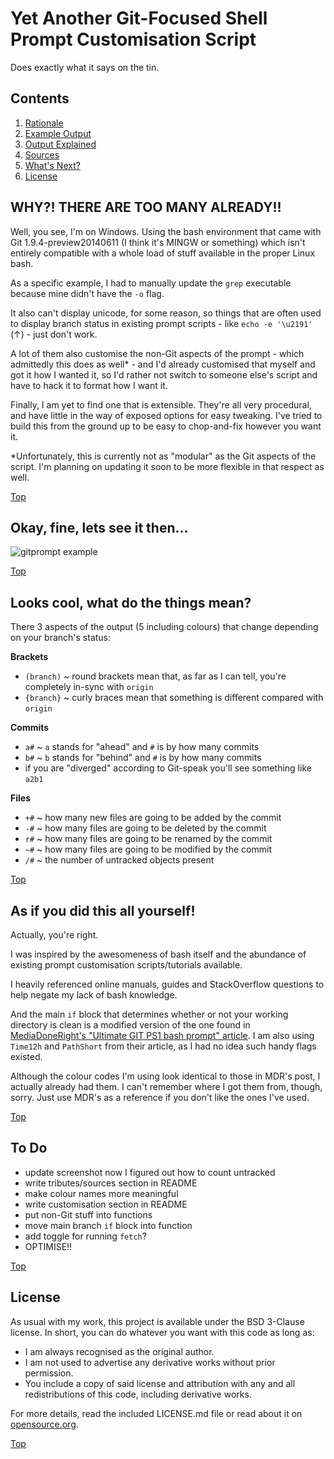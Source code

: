 Yet Another Git-Focused Shell Prompt Customisation Script
=========================================================

Does exactly what it says on the tin.

## Contents ##

1. [Rationale](#why-there-are-too-many-already)
2. [Example Output](#okay-fine-lets-see-it-then)
3. [Output Explained](#looks-cool-what-do-the-things-mean)
4. [Sources](#as-if-you-did-this-all-yourself)
5. [What's Next?](#to-do)
6. [License](#license)

## WHY?! THERE ARE TOO MANY ALREADY!! ##

Well, you see, I'm on Windows. Using the bash environment that came with Git 1.9.4-preview20140611 (I think it's MINGW or something) which isn't entirely compatible with a whole load of stuff available in the proper Linux bash.

As a specific example, I had to manually update the `grep` executable because mine didn't have the `-o` flag.

It also can't display unicode, for some reason, so things that are often used to display branch status in existing prompt scripts - like `echo -e '\u2191'` (&uarr;) - just don't work.

A lot of them also customise the non-Git aspects of the prompt - which admittedly this does as well* - and I'd already customised that myself and got it how I wanted it, so I'd rather not switch to someone else's script and have to hack it to format how I want it.

Finally, I am yet to find one that is extensible. They're all very procedural, and have little in the way of exposed options for easy tweaking. I've tried to build this from the ground up to be easy to chop-and-fix however you want it.

*Unfortunately, this is currently not as "modular" as the Git aspects of the script. I'm planning on updating it soon to be more flexible in that respect as well.

[Top](#yet-another-git-focused-shell-prompt-customisation-script)

## Okay, fine, lets see it then... ##

![gitprompt example](http://puu.sh/c41OY/f2bd7e4740.png)

[Top](#yet-another-git-focused-shell-prompt-customisation-script)

## Looks cool, what do the things mean? ##

There 3 aspects of the output (5 including colours) that change depending on your branch's status:

__Brackets__

* `(branch)` ~ round brackets mean that, as far as I can tell, you're completely in-sync with `origin`
* `{branch}` ~ curly braces mean that something is different compared with `origin`

__Commits__

* `a#` ~ `a` stands for "ahead" and `#` is by how many commits
* `b#` ~ `b` stands for "behind" and `#` is by how many commits
* if you are "diverged" according to Git-speak you'll see something like `a2b1`

__Files__

* `+#` ~ how many new files are going to be added by the commit
* `-#` ~ how many files are going to be deleted by the commit
* `r#` ~ how many files are going to be renamed by the commit
* `~#` ~ how many files are going to be modified by the commit
* `/#` ~ the number of untracked objects present

[Top](#yet-another-git-focused-shell-prompt-customisation-script)

## As if you did this all yourself! ##

Actually, you're right.

I was inspired by the awesomeness of bash itself and the abundance of existing prompt customisation scripts/tutorials available.

I heavily referenced online manuals, guides and StackOverflow questions to help negate my lack of bash knowledge.

And the main `if` block that determines whether or not your working directory is clean is a modified version of the one found in [MediaDoneRight's "Ultimate GIT PS1 bash prompt" article](http://mediadoneright.com/content/ultimate-git-ps1-bash-prompt). I am also using `Time12h` and `PathShort` from their article, as I had no idea such handy flags existed.

Although the colour codes I'm using look identical to those in MDR's post, I actually already had them. I can't remember where I got them from, though, sorry. Just use MDR's as a reference if you don't like the ones I've used.

[Top](#yet-another-git-focused-shell-prompt-customisation-script)

## To Do ##

* update screenshot now I figured out how to count untracked
* write tributes/sources section in README
* make colour names more meaningful
* write customisation section in README
* put non-Git stuff into functions
* move main branch `if` block into function
* add toggle for running `fetch`?
* OPTIMISE!!

[Top](#yet-another-git-focused-shell-prompt-customisation-script)

## License ##

As usual with my work, this project is available under the BSD 3-Clause license. In short, you can do whatever you want with this code as long as:

* I am always recognised as the original author.
* I am not used to advertise any derivative works without prior permission.
* You include a copy of said license and attribution with any and all redistributions of this code, including derivative works.

For more details, read the included LICENSE.md file or read about it on [opensource.org](http://opensource.org/licenses/BSD-3-Clause).

[Top](#yet-another-git-focused-shell-prompt-customisation-script)